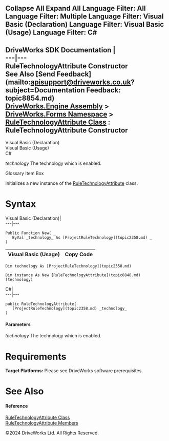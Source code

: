        

 Collapse All Expand All  Language Filter: All  Language Filter: Multiple  Language Filter: Visual Basic (Declaration) Language Filter: Visual Basic (Usage) Language Filter: C#  
---  
DriveWorks SDK Documentation  |   
---|---  
RuleTechnologyAttribute Constructor   
See Also [Send Feedback](mailto:apisupport@driveworks.co.uk?subject=Documentation Feedback: topic8854.md)  
[DriveWorks.Engine Assembly](topic2156.md) > [DriveWorks.Forms Namespace](topic7266.md) > [RuleTechnologyAttribute Class](topic8848.md) : RuleTechnologyAttribute Constructor  
---  
  
Visual Basic (Declaration)    
Visual Basic (Usage)    
C# 

_technology_
    The technology which is enabled.

Glossary Item Box

Initializes a new instance of the [RuleTechnologyAttribute](topic8848.md) class. 

# Syntax

Visual Basic (Declaration)|   
---|---  
      
    
    Public Function New( _
       ByVal _technology_ As [ProjectRuleTechnology](topic2358.md) _
    )  
  
Visual Basic (Usage)| Copy Code  
---|---  
      
    
    Dim technology As [ProjectRuleTechnology](topic2358.md)
     
    Dim instance As New [RuleTechnologyAttribute](topic8848.md)(technology)  
  
C#|   
---|---  
      
    
    public RuleTechnologyAttribute( 
       [ProjectRuleTechnology](topic2358.md) _technology_
    )  
  
#### Parameters

 _technology_
    The technology which is enabled.

# Requirements

**Target Platforms:** Please see DriveWorks software prerequisites.

# See Also

#### Reference

[RuleTechnologyAttribute Class](topic8848.md)   
[RuleTechnologyAttribute Members](topic8849.md)

©2024 DriveWorks Ltd. All Rights Reserved.

